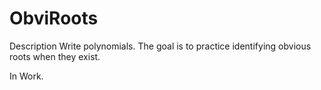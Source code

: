 # ObviRoots

Description
    Write polynomials. The goal is to practice identifying obvious roots when they exist.

In Work.
